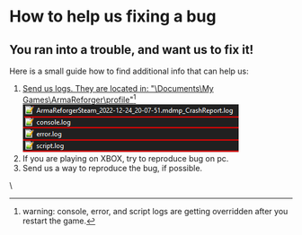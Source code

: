 # How to help us fixing a bug

## You ran into a trouble, and want us to fix it!

Here is a small guide how to find additional info that can help us:

1. [Send us logs. They are located in: "\Documents\My Games\ArmaReforger\profile"](#user-content-fn-1)[^1]![](<../../.gitbook/assets/image (2).png>)&#x20;
2. If you are playing on XBOX, try to reproduce bug on pc.
3. Send us a way to reproduce the bug, if possible.

\


[^1]: warning: console, error, and script logs are getting overridden after you restart the game.
